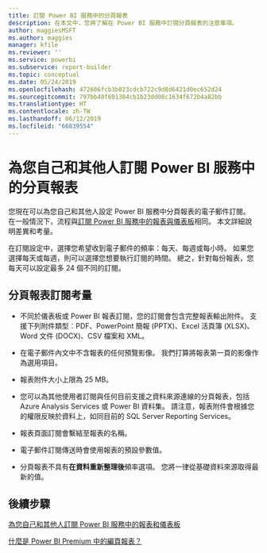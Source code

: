 ```yaml
---
title: 訂閱 Power BI 服務中的分頁報表
description: 在本文中，您將了解在 Power BI 服務中訂閱分頁報表的注意事項。
author: maggiesMSFT
ms.author: maggies
manager: kfile
ms.reviewer: ''
ms.service: powerbi
ms.subservice: report-builder
ms.topic: conceptual
ms.date: 05/24/2019
ms.openlocfilehash: 472606fcb3b823cdcb722c9d8d6421d0ec652d24
ms.sourcegitcommit: 797bb40f691384cb1b23dd08c1634f672b4a82bb
ms.translationtype: HT
ms.contentlocale: zh-TW
ms.lasthandoff: 06/12/2019
ms.locfileid: "66839554"
---
```

# <a name="subscribe-yourself-and-others-to-paginated-reports-in-the-power-bi-service"></a>為您自己和其他人訂閱 Power BI 服務中的分頁報表 

您現在可以為您自己和其他人設定 Power BI 服務中分頁報表的電子郵件訂閱。 在一般情況下，流程與[訂閱 Power BI 服務中的報表與儀表板](service-report-subscribe.md)相同。 本文詳細說明差異和考量。 

在訂閱設定中，選擇您希望收到電子郵件的頻率：每天、每週或每小時。 如果您選擇每天或每週，則可以選擇您想要執行訂閱的時間。 總之，針對每份報表，您每天可以設定最多 24 個不同的訂閱。 

## <a name="considerations-for-paginated-report-subscriptions"></a>分頁報表訂閱考量 

- 不同於儀表板或 Power BI 報表訂閱，您的訂閱會包含完整報表輸出附件。  支援下列附件類型︰PDF、PowerPoint 簡報 (PPTX)、Excel 活頁簿 (XLSX)、Word 文件 (DOCX)、CSV 檔案和 XML。

- 在電子郵件內文中不含報表的任何預覽影像。  我們打算將報表第一頁的影像作為選用項目。 

- 報表附件大小上限為 25 MB。 

- 您可以為其他使用者訂閱與任何目前支援之資料來源連線的分頁報表，包括 Azure Analysis Services 或 Power BI 資料集。 請注意，報表附件會根據您的權限反映於資料上，如同目前的 SQL Server Reporting Services。 

- 報表頁面訂閱會繫結至報表的名稱。  

- 電子郵件訂閱傳送時會使用報表的預設參數值。 

- 分頁報表不具有**在資料重新整理後**頻率選項。 您將一律從基礎資料來源取得最新的值。 

## <a name="next-steps"></a>後續步驟

[為您自己和其他人訂閱 Power BI 服務中的報表和儀表板](service-report-subscribe.md)

[什麼是 Power BI Premium 中的編頁報表？](paginated-reports-report-builder-power-bi.md)
